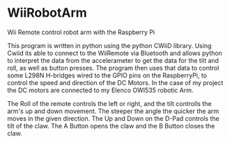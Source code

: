 # WiiRobotArm
Wii Remote control robot arm with the Raspberry Pi

  This program is written in python using the python CWiiD library.
Using Cwiid its able to connect to the WiiRemote via Bluetooth and allows python to interpret the data from the accelerameter
to get the data for the tilt and roll, as well as button presses. The program then uses that data to control some L298N H-bridges
wired to the GPIO pins on the RaspberryPi, to control the speed and direction of the DC Motors. In the case of my project the DC motors are connected to my Elenco OWI535
robotic Arm. 

  The Roll of the remote controls the left or right, and the tilt controlls the arm's up and down movement. The steeper the angle
the quicker the arm moves in the given direction. The Up and Down on the D-Pad controls the tilt of the claw. 
The A Button opens the claw and the B Button closes the claw. 
